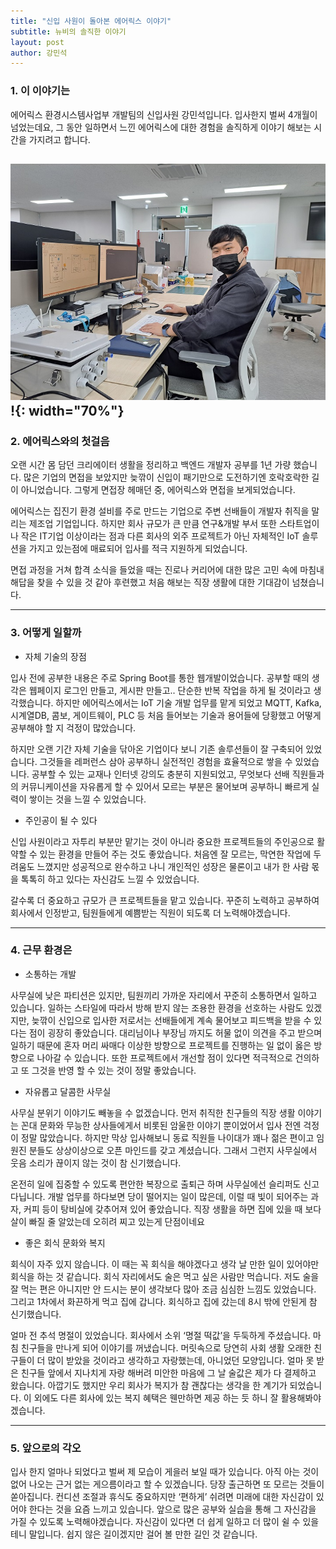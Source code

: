 ```yaml
---
title: "신입 사원이 돌아본 에어릭스 이야기"
subtitle: 뉴비의 솔직한 이야기
layout: post
author: 강민석
---
```



### 1. 이 이야기는

에어릭스 환경시스템사업부 개발팀의 신입사원 강민석입니다. 입사한지 벌써 4개월이 넘었는데요, 그 동안 일하면서 느낀 에어릭스에 대한 경험을 솔직하게 이야기 해보는 시간을 가지려고 합니다.

![강민석 사원](/img/posts/2022-09-26/KangMS.jpg)!{: width="70%"}
---

### 2. 에어릭스와의 첫걸음

오랜 시간 몸 담던 크리에이터 생활을 정리하고 백엔드 개발자 공부를 1년 가량 했습니다.  많은 기업의 면접을 보았지만 늦깎이 신입이 패기만으로 도전하기엔 호락호락한 길이 아니었습니다. 그렇게 면접장 헤매던 중, 에어릭스와 면접을 보게되었습니다.

에어릭스는 집진기 환경 설비를 주로 만드는 기업으로 주변 선배들이 개발자 취직을 말리는 제조업 기업입니다. 하지만 회사 규모가 큰 만큼 연구&개발 부서 또한 스타트업이나 작은 IT기업 이상이라는 점과 다른 회사의 외주 프로젝트가 아닌 자체적인 IoT 솔루션을 가지고 있는점에 매료되어 입사를 적극 지원하게 되었습니다.

면접 과정을 거쳐 합격 소식을 들었을 때는 진로나 커리어에 대한 많은 고민 속에 마침내 해답을 찾을 수 있을 것 같아 후련했고 처음 해보는 직장 생활에 대한 기대감이 넘쳤습니다.

---

### 3. 어떻게 일할까

- 자체 기술의 장점

입사 전에 공부한 내용은 주로 Spring Boot를 통한 웹개발이었습니다. 공부할 때의 생각은 웹페이지 로그인 만들고, 게시판 만들고.. 단순한 반복 작업을 하게 될 것이라고 생각했습니다. 하지만 에어릭스에서는 IoT 기술 개발 업무를 맡게 되었고 MQTT, Kafka, 시계열DB, 콤보, 게이트웨이, PLC 등 처음 들어보는 기술과 용어들에 당황했고 어떻게 공부해야 할 지 걱정이 많았습니다.

하지만 오랜 기간 자체 기술을 닦아온 기업이다 보니 기존 솔루션들이 잘 구축되어 있었습니다. 그것들을  레퍼런스 삼아 공부하니 실전적인 경험을 효율적으로 쌓을 수 있었습니다. 공부할 수 있는 교재나 인터넷 강의도 충분히 지원되었고, 무엇보다 선배 직원들과의 커뮤니케이션을 자유롭게 할 수 있어서 모르는 부분은 물어보며 공부하니 빠르게 실력이 쌓이는 것을 느낄 수 있었습니다.

- 주인공이 될 수 있다

신입 사원이라고 자투리 부분만 맡기는 것이 아니라 중요한 프로젝트들의 주인공으로 활약할 수 있는 환경을 만들어 주는 것도 좋았습니다. 처음엔 잘 모르는, 막연한 작업에 두려움도 느꼈지만 성공적으로 완수하고 나니 개인적인 성장은 물론이고 내가 한 사람 몫을 톡톡히 하고 있다는 자신감도 느낄 수 있었습니다.

갈수록 더 중요하고 규모가 큰 프로젝트들을 맡고 있습니다. 꾸준히 노력하고 공부하여 회사에서 인정받고, 팀원들에게 예쁨받는 직원이 되도록 더 노력해야겠습니다.

---

### 4. 근무 환경은

- 소통하는 개발

사무실에 낮은 파티션은 있지만, 팀원끼리 가까운 자리에서 꾸준히 소통하면서 일하고 있습니다. 일하는 스타일에 따라서 방해 받지 않는 조용한 환경을 선호하는 사람도 있겠지만, 늦깎이 신입으로 입사한 저로서는 선배들에게 계속 물어보고 피드백을 받을 수 있다는 점이 굉장히 좋았습니다. 대리님이나 부장님 까지도 허물 없이 의견을 주고 받으며 일하기 때문에 혼자 머리 싸매다 이상한 방향으로 프로젝트를 진행하는 일 없이 옳은 방향으로 나아갈 수 있습니다. 또한 프로젝트에서 개선할 점이 있다면 적극적으로 건의하고 또 그것을 반영 할 수 있는 것이 정말 좋았습니다.

- 자유롭고 달콤한 사무실

사무실 분위기 이야기도 빼놓을 수 없겠습니다. 먼저 취직한 친구들의 직장 생활 이야기는 꼰대 문화와 무능한 상사들에게서 비롯된 암울한 이야기 뿐이었어서 입사 전엔 걱정이 정말 많았습니다. 하지만 막상 입사해보니 동료 직원들 나이대가 꽤나 젊은 편이고 임원진 분들도 상상이상으로 오픈 마인드를 갖고 계셨습니다. 그래서 그런지 사무실에서 웃음 소리가 끊이지 않는 것이 참 신기했습니다.

온전히 일에 집중할 수 있도록 편안한 복장으로 출퇴근 하며 사무실에선 슬리퍼도 신고 다닙니다. 개발 업무를 하다보면 당이 떨어지는 일이 많은데, 이럴 때 빛이 되어주는 과자, 커피 등이 탕비실에 갖추어져 있어 좋았습니다. 직장 생활을 하면 집에 있을 때 보다 살이 빠질 줄 알았는데 오히려 찌고 있는게 단점이네요

- 좋은 회식 문화와 복지

회식이 자주 있지 않습니다. 이 때는 꼭 회식을 해야겠다고 생각 날 만한 일이 있어야만 회식을 하는 것 같습니다. 회식 자리에서도 술은 먹고 싶은 사람만 먹습니다. 저도 술을 잘 먹는 편은 아니지만 안 드시는 분이 생각보다 많아 조금 심심한 느낌도 있었습니다. 그리고 1차에서 화끈하게 먹고 집에 갑니다. 회식하고 집에 갔는데 8시 밖에 안된게 참 신기했습니다.

얼마 전 추석 명절이 있었습니다. 회사에서 소위 ‘명절 떡값’을 두둑하게 주셨습니다. 마침 친구들을 만나게 되어 이야기를 꺼냈습니다. 머릿속으로 당연히 사회 생활 오래한 친구들이 더 많이 받았을 것이라고 생각하고 자랑했는데, 아니었던 모양입니다. 얼마 못 받은 친구들 앞에서 지나치게 자랑 해버려 미안한 마음에 그 날 술값은 제가 다 결제하고 왔습니다. 아깝기도 했지만 우리 회사가 복지가 참 괜찮다는 생각을 한 계기가 되었습니다.  이 외에도 다른 회사에 있는 복지 혜택은 웬만하면 제공 하는 듯 하니 잘 활용해봐야겠습니다.

---

### 5. 앞으로의 각오

입사 한지 얼마나 되었다고 벌써 제 모습이 게을러 보일 때가 있습니다. 아직 아는 것이 없어 나오는 근거 없는 게으름이라고 할 수 있겠습니다. 당장 출근하면 또 모르는 것들이 쏟아집니다.  컨디션 조절과 휴식도 중요하지만 ‘편하게’ 쉬려면 미래에 대한 자신감이 있어야 한다는 것을 요즘 느끼고 있습니다. 앞으로 많은 공부와 실습을 통해 그 자신감을 가질 수 있도록 노력해야겠습니다. 자신감이 있다면 더 쉽게 일하고 더 많이 쉴 수 있을 테니 말입니다. 쉽지 않은 길이겠지만 걸어 볼 만한 길인 것 같습니다.